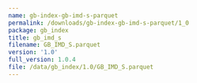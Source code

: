 ```yaml
---
name: gb-index-gb-imd-s-parquet
permalink: /downloads/gb-index-gb-imd-s-parquet/1_0
package: gb_index
title: gb_imd_s
filename: GB_IMD_S.parquet
version: '1.0'
full_version: 1.0.4
file: /data/gb_index/1.0/GB_IMD_S.parquet
---
```

